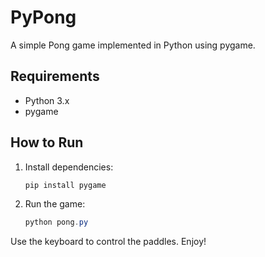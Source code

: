 # PyPong

A simple Pong game implemented in Python using pygame.

## Requirements
- Python 3.x
- pygame

## How to Run
1. Install dependencies:
   ```powershell
   pip install pygame
   ```
2. Run the game:
   ```powershell
   python pong.py
   ```

Use the keyboard to control the paddles. Enjoy!
